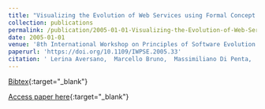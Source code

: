 ```yaml
---
title: "Visualizing the Evolution of Web Services using Formal Concept Analysis"
collection: publications
permalink: /publication/2005-01-01-Visualizing-the-Evolution-of-Web-Services-using-Formal-Concept-Analysis
date: 2005-01-01
venue: '8th International Workshop on Principles of Software Evolution (IWPSE 2005), 5-7 September 2005, Lisbon, Portugal'
paperurl: 'https://doi.org/10.1109/IWPSE.2005.33'
citation: ' Lerina Aversano,  Marcello Bruno,  Massimiliano Di Penta,  Amedeo Falanga,  Rita Scognamiglio, &quot;Visualizing the Evolution of Web Services using Formal Concept Analysis.&quot; 8th International Workshop on Principles of Software Evolution (IWPSE 2005), 5-7 September 2005, Lisbon, Portugal, 2005.'
---
```

[Bibtex](https://dblp.org/rec/bib/conf/iwpse/AversanoBPFS05){:target="_blank"}

[Access paper here](https://doi.org/10.1109/IWPSE.2005.33){:target="_blank"}
